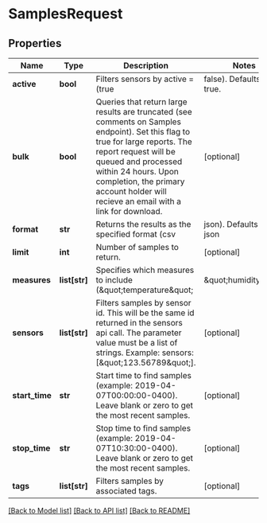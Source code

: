 # SamplesRequest

## Properties
Name | Type | Description | Notes
------------ | ------------- | ------------- | -------------
**active** | **bool** | Filters sensors by active &#x3D; (true|false). Defaults to true. | [optional] 
**bulk** | **bool** | Queries that return large results are truncated (see comments on Samples endpoint). Set this flag to true for large reports. The report request will be queued and processed within 24 hours. Upon completion, the primary account holder will recieve an email with a link for download. | [optional] 
**format** | **str** | Returns the results as the specified format (csv|json). Defaults to json | [optional] 
**limit** | **int** | Number of samples to return. | [optional] 
**measures** | **list[str]** | Specifies which measures to include (\&quot;temperature\&quot;|\&quot;humidity\&quot;|\&quot;vpd\&quot;|\&quot;barometric_pressure\&quot;|\&quot;dewpoint\&quot;). Note some measures are not available on older devices. | [optional] 
**sensors** | **list[str]** | Filters samples by sensor id. This will be the same id returned in the sensors api call. The parameter value must be a list of strings. Example: sensors: [\&quot;123.56789\&quot;]. | [optional] 
**start_time** | **str** | Start time to find samples (example: 2019-04-07T00:00:00-0400). Leave blank or zero to get the most recent samples. | [optional] 
**stop_time** | **str** | Stop time to find samples (example: 2019-04-07T10:30:00-0400). Leave blank or zero to get the most recent samples. | [optional] 
**tags** | **list[str]** | Filters samples by associated tags. | [optional] 

[[Back to Model list]](../README.md#documentation-for-models) [[Back to API list]](../README.md#documentation-for-api-endpoints) [[Back to README]](../README.md)

